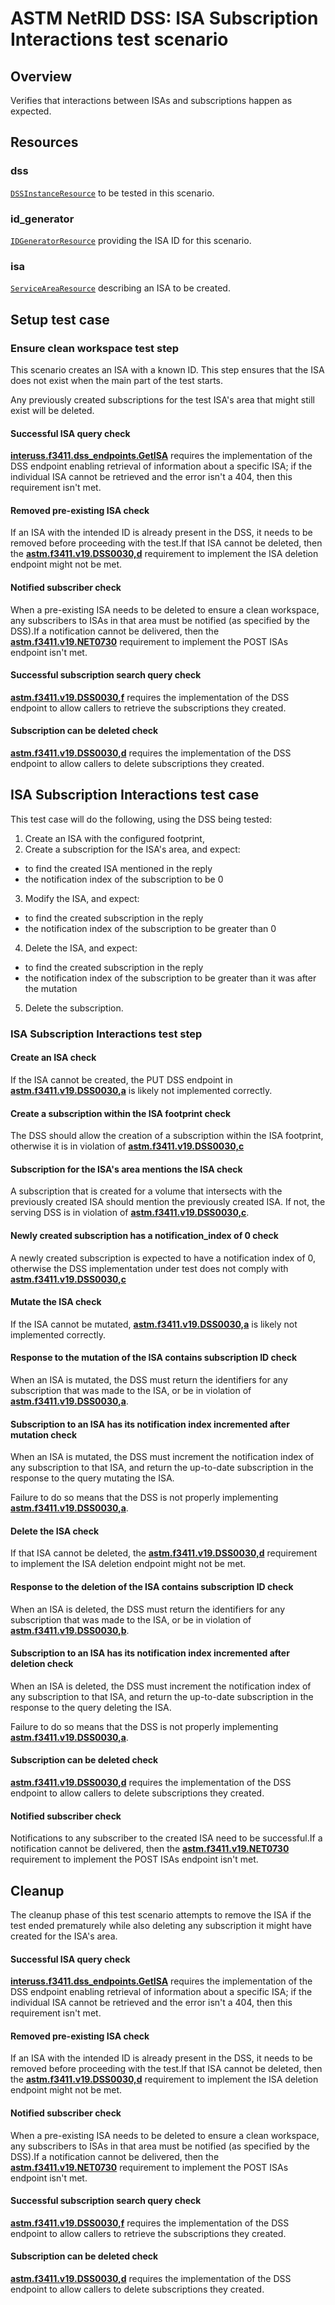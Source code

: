 # ASTM NetRID DSS: ISA Subscription Interactions test scenario

## Overview

Verifies that interactions between ISAs and subscriptions happen as expected.

## Resources

### dss

[`DSSInstanceResource`](../../../../../resources/astm/f3411/dss.py) to be tested in this scenario.

### id_generator

[`IDGeneratorResource`](../../../../../resources/interuss/id_generator.py) providing the ISA ID for this scenario.

### isa

[`ServiceAreaResource`](../../../../../resources/netrid/service_area.py) describing an ISA to be created.

## Setup test case

### Ensure clean workspace test step

This scenario creates an ISA with a known ID. This step ensures that the ISA does not exist when the main part of the test starts.

Any previously created subscriptions for the test ISA's area that might still exist will be deleted.

#### Successful ISA query check

**[interuss.f3411.dss_endpoints.GetISA](../../../../../requirements/interuss/f3411/dss_endpoints.md)** requires the implementation of the DSS endpoint enabling retrieval of information about a specific ISA; if the individual ISA cannot be retrieved and the error isn't a 404, then this requirement isn't met.

#### Removed pre-existing ISA check

If an ISA with the intended ID is already present in the DSS, it needs to be removed before proceeding with the test.If that ISA cannot be deleted, then the **[astm.f3411.v19.DSS0030,d](../../../../../requirements/astm/f3411/v19.md)** requirement to implement the ISA deletion endpoint might not be met.

#### Notified subscriber check

When a pre-existing ISA needs to be deleted to ensure a clean workspace, any subscribers to ISAs in that area must be notified (as specified by the DSS).If a notification cannot be delivered, then the **[astm.f3411.v19.NET0730](../../../../../requirements/astm/f3411/v19.md)** requirement to implement the POST ISAs endpoint isn't met.

#### Successful subscription search query check

**[astm.f3411.v19.DSS0030,f](../../../../../requirements/astm/f3411/v19.md)** requires the implementation of the DSS endpoint to allow callers to retrieve the subscriptions they created.

#### Subscription can be deleted check

**[astm.f3411.v19.DSS0030,d](../../../../../requirements/astm/f3411/v19.md)** requires the implementation of the DSS endpoint to allow callers to delete subscriptions they created.

## ISA Subscription Interactions test case

This test case will do the following, using the DSS being tested:

1. Create an ISA with the configured footprint,
2. Create a subscription for the ISA's area, and expect:
 - to find the created ISA mentioned in the reply
 - the notification index of the subscription to be 0
3. Modify the ISA, and expect:
 - to find the created subscription in the reply
 - the notification index of the subscription to be greater than 0
4. Delete the ISA, and expect:
 - to find the created subscription in the reply
 - the notification index of the subscription to be greater than it was after the mutation
5. Delete the subscription.

### ISA Subscription Interactions test step

#### Create an ISA check

If the ISA cannot be created, the PUT DSS endpoint in **[astm.f3411.v19.DSS0030,a](../../../../../requirements/astm/f3411/v19.md)** is likely not implemented correctly.

#### Create a subscription within the ISA footprint check

The DSS should allow the creation of a subscription within the ISA footprint, otherwise it is in violation of **[astm.f3411.v19.DSS0030,c](../../../../../requirements/astm/f3411/v19.md)**

#### Subscription for the ISA's area mentions the ISA check

A subscription that is created for a volume that intersects with the previously created ISA should mention
the previously created ISA. If not, the serving DSS is in violation of **[astm.f3411.v19.DSS0030,c](../../../../../requirements/astm/f3411/v19.md)**.

#### Newly created subscription has a notification_index of 0 check

A newly created subscription is expected to have a notification index of 0, otherwise the DSS implementation under
test does not comply with **[astm.f3411.v19.DSS0030,c](../../../../../requirements/astm/f3411/v19.md)**

#### Mutate the ISA check

If the ISA cannot be mutated, **[astm.f3411.v19.DSS0030,a](../../../../../requirements/astm/f3411/v19.md)** is likely not implemented correctly.

#### Response to the mutation of the ISA contains subscription ID check

When an ISA is mutated, the DSS must return the identifiers for any subscription that was made to the ISA,
or be in violation of **[astm.f3411.v19.DSS0030,a](../../../../../requirements/astm/f3411/v19.md)**.

#### Subscription to an ISA has its notification index incremented after mutation check

When an ISA is mutated, the DSS must increment the notification index of any subscription to that ISA,
and return the up-to-date subscription in the response to the query mutating the ISA.

Failure to do so means that the DSS is not properly implementing **[astm.f3411.v19.DSS0030,a](../../../../../requirements/astm/f3411/v19.md)**.

#### Delete the ISA check

If that ISA cannot be deleted, the **[astm.f3411.v19.DSS0030,d](../../../../../requirements/astm/f3411/v19.md)** requirement to implement the ISA deletion endpoint might not be met.

#### Response to the deletion of the ISA contains subscription ID check

When an ISA is deleted, the DSS must return the identifiers for any subscription that was made to the ISA,
or be in violation of **[astm.f3411.v19.DSS0030,b](../../../../../requirements/astm/f3411/v19.md)**.

#### Subscription to an ISA has its notification index incremented after deletion check

When an ISA is deleted, the DSS must increment the notification index of any subscription to that ISA,
and return the up-to-date subscription in the response to the query deleting the ISA.

Failure to do so means that the DSS is not properly implementing **[astm.f3411.v19.DSS0030,a](../../../../../requirements/astm/f3411/v19.md)**.

#### Subscription can be deleted check

**[astm.f3411.v19.DSS0030,d](../../../../../requirements/astm/f3411/v19.md)** requires the implementation of the DSS endpoint to allow callers to delete subscriptions they created.

#### Notified subscriber check

Notifications to any subscriber to the created ISA need to be successful.If a notification cannot be delivered, then the **[astm.f3411.v19.NET0730](../../../../../requirements/astm/f3411/v19.md)** requirement to implement the POST ISAs endpoint isn't met.

## Cleanup

The cleanup phase of this test scenario attempts to remove the ISA if the test ended prematurely while
also deleting any subscription it might have created for the ISA's area.

#### Successful ISA query check

**[interuss.f3411.dss_endpoints.GetISA](../../../../../requirements/interuss/f3411/dss_endpoints.md)** requires the implementation of the DSS endpoint enabling retrieval of information about a specific ISA; if the individual ISA cannot be retrieved and the error isn't a 404, then this requirement isn't met.

#### Removed pre-existing ISA check

If an ISA with the intended ID is already present in the DSS, it needs to be removed before proceeding with the test.If that ISA cannot be deleted, then the **[astm.f3411.v19.DSS0030,d](../../../../../requirements/astm/f3411/v19.md)** requirement to implement the ISA deletion endpoint might not be met.

#### Notified subscriber check

When a pre-existing ISA needs to be deleted to ensure a clean workspace, any subscribers to ISAs in that area must be notified (as specified by the DSS).If a notification cannot be delivered, then the **[astm.f3411.v19.NET0730](../../../../../requirements/astm/f3411/v19.md)** requirement to implement the POST ISAs endpoint isn't met.

#### Successful subscription search query check

**[astm.f3411.v19.DSS0030,f](../../../../../requirements/astm/f3411/v19.md)** requires the implementation of the DSS endpoint to allow callers to retrieve the subscriptions they created.

#### Subscription can be deleted check

**[astm.f3411.v19.DSS0030,d](../../../../../requirements/astm/f3411/v19.md)** requires the implementation of the DSS endpoint to allow callers to delete subscriptions they created.
